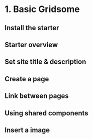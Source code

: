 # 1. Basic Gridsome

## Install the starter

## Starter overview

## Set site title & description

## Create a page

## Link between pages

## Using shared components

## Insert a image

